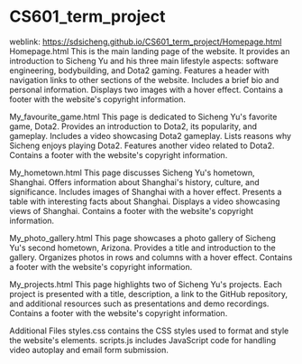 # CS601_term_project
weblink: https://sdsicheng.github.io/CS601_term_project/Homepage.html
Homepage.html
This is the main landing page of the website.
It provides an introduction to Sicheng Yu and his three main lifestyle aspects: software engineering, bodybuilding, and Dota2 gaming.
Features a header with navigation links to other sections of the website.
Includes a brief bio and personal information.
Displays two images with a hover effect.
Contains a footer with the website's copyright information.

My_favourite_game.html
This page is dedicated to Sicheng Yu's favorite game, Dota2.
Provides an introduction to Dota2, its popularity, and gameplay.
Includes a video showcasing Dota2 gameplay.
Lists reasons why Sicheng enjoys playing Dota2.
Features another video related to Dota2.
Contains a footer with the website's copyright information.

My_hometown.html
This page discusses Sicheng Yu's hometown, Shanghai.
Offers information about Shanghai's history, culture, and significance.
Includes images of Shanghai with a hover effect.
Presents a table with interesting facts about Shanghai.
Displays a video showcasing views of Shanghai.
Contains a footer with the website's copyright information.

My_photo_gallery.html
This page showcases a photo gallery of Sicheng Yu's second hometown, Arizona.
Provides a title and introduction to the gallery.
Organizes photos in rows and columns with a hover effect.
Contains a footer with the website's copyright information.

My_projects.html
This page highlights two of Sicheng Yu's projects.
Each project is presented with a title, description, a link to the GitHub repository, and additional resources such as presentations and demo recordings.
Contains a footer with the website's copyright information.

Additional Files
styles.css contains the CSS styles used to format and style the website's elements.
scripts.js includes JavaScript code for handling video autoplay and email form submission.
